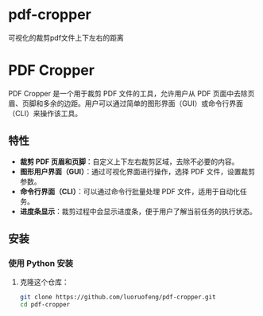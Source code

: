 # pdf-cropper
可视化的裁剪pdf文件上下左右的距离

# PDF Cropper

PDF Cropper 是一个用于裁剪 PDF 文件的工具，允许用户从 PDF 页面中去除页眉、页脚和多余的边距。用户可以通过简单的图形界面（GUI）或命令行界面（CLI）来操作该工具。

## 特性

- **裁剪 PDF 页眉和页脚**：自定义上下左右裁剪区域，去除不必要的内容。
- **图形用户界面（GUI）**：通过可视化界面进行操作，选择 PDF 文件，设置裁剪参数。
- **命令行界面（CLI）**：可以通过命令行批量处理 PDF 文件，适用于自动化任务。
- **进度条显示**：裁剪过程中会显示进度条，便于用户了解当前任务的执行状态。

## 安装

### 使用 Python 安装

1. 克隆这个仓库：
   ```bash
   git clone https://github.com/luoruofeng/pdf-cropper.git
   cd pdf-cropper
